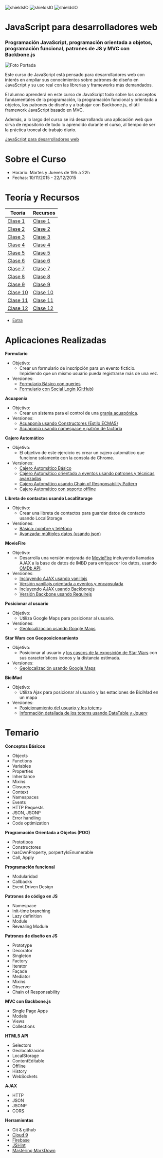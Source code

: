 ![shieldsIO](https://img.shields.io/github/issues/UlisesGascon/curso-js-web-developers-112015.svg)
![shieldsIO](https://img.shields.io/github/forks/UlisesGascon/curso-js-web-developers-112015.svg)
![shieldsIO](https://img.shields.io/github/stars/UlisesGascon/curso-js-web-developers-112015.svg)

# JavaScript para desarrolladores web
### Programación JavaScript, programación orientada a objetos, programación funcional, patrones de JS y MVC con Backbone.js

![Foto Portada](https://scontent.xx.fbcdn.net/hphotos-xap1/v/t1.0-9/11949381_750053528456805_7991316547738746840_n.png?oh=47d111e2e4dada59424c72c3850a6db3&oe=568F64B6)

Este curso de JavaScript está pensado para desarrolladores web con interés en ampliar sus conocimientos sobre patrones de diseño en JavaScript y su uso real con las librerías y frameworks más demandados.

El alumno aprenderá en este curso de JavaScript todo sobre los conceptos fundamentales de la programación, la programación funcional y orientada a objetos, los patrones de diseño y a trabajar con Backbone.js, el útil framework JavaScript basado en MVC.

Además, a lo largo del curso se irá desarrollando una aplicación web que sirva de repositorio de todo lo aprendido durante el curso, al tiempo de ser la práctica troncal de trabajo diario.

[JavaScript para desarrolladores web](http://fictizia.com/formacion/curso_javascript)

Sobre el Curso
=================
* Horario: Martes y Jueves de 19h a 22h
* Fechas: 10/11/2015 - 22/12/2015

Teoría y Recursos
=================
Teoría | Recursos
------------ | -------------
[Clase 1](teoria/dia1.md)	| [Clase 1](recursos/dia1.md)
[Clase 2](teoria/dia2.md) | [Clase 2](recursos/dia2.md)
[Clase 3](teoria/dia3.md) | [Clase 3](recursos/dia3.md)
[Clase 4](teoria/dia4.md) | [Clase 4](recursos/dia4.md)
[Clase 5](teoria/dia5.md) | [Clase 5](recursos/dia5.md)
[Clase 6](teoria/dia6.md) | [Clase 6](recursos/dia6.md)
[Clase 7](teoria/dia7.md) | [Clase 7](recursos/dia7.md)
[Clase 8](teoria/dia8.md) | [Clase 8](recursos/dia8.md)
[Clase 9](teoria/dia9.md) | [Clase 9](recursos/dia9.md)
[Clase 10](teoria/dia10.md) | [Clase 10](recursos/dia10.md)
[Clase 11](teoria/dia11.md) | [Clase 11](recursos/dia11.md)
[Clase 12](teoria/dia12.md) | [Clase 12](recursos/dia12.md)

- [Extra](teoria/extra.md)


Aplicaciones Realizadas
=================
**Formulario**
- Objetivo:
    - Crear un formulario de inscripción para un evento ficticio. Impidiendo que un mismo usuario pueda registrarse más de una vez.
- Versiones:
    - [Formulario Básico con queries](https://github.com/UlisesGascon/curso-js-web-developers-112015/tree/master/otros/formulario)
    - [Formulario con Social Login (GitHub)](https://github.com/UlisesGascon/curso-js-web-developers-112015/tree/master/otros/social-form)


**Acuaponia**
- Objetivo:
    - Crear un sistema para el control de una [granja acuapónica](http://www.wikiwand.com/es/Acuapon%C3%ADa).
- Versiones:
    - [Acuaponía usando Constructores (Estilo ECMA5)](https://github.com/UlisesGascon/curso-js-web-developers-112015/blob/master/teoria/dia5.md)
    - [Acuaponía usando namespace y patrón de factoría](https://github.com/UlisesGascon/curso-js-web-developers-112015/blob/master/teoria/dia10.md)

**Cajero Automático**
- Objetivo:
    - El objetivo de este ejercicio es crear un cajero automático que funcione solamente con la consola de Chrome.
- Versiones:
    - [Cajero Automático Básico](https://github.com/UlisesGascon/curso-js-web-developers-112015/blob/master/teoria/dia4.md)
    - [Cajero Automático orientado a eventos usando patrones y técnicas avanzadas](https://github.com/UlisesGascon/curso-js-web-developers-112015/tree/master/otros/cajero)
    - [Cajero Automático usando Chain of Responsability Pattern](https://github.com/UlisesGascon/curso-js-web-developers-112015/tree/master/otros/cajero_chain)    
    - [Cajero Automático con soporte offline](https://github.com/UlisesGascon/curso-js-web-developers-112015/tree/master/otros/cajero_manifest)
    

**Libreta de contactos usando LocalStorage**
- Objetivo: 
    - Crear una libreta de contactos para guardar datos de contacto usando LocalStorage
- Versiones:
    - [Básica: nombre y teléfono](https://gist.github.com/UlisesGascon/cd58db46ffbedc8ad1ba)
    - [Avanzada: múltiples datos (usando json)](https://gist.github.com/UlisesGascon/f3c382f3628754b4d323)


**MovieFire**
- Objetivo:
    - Desarrolla una versión mejorada de [MovieFire](http://thejackalofjavascript.com/getting-started-with-firebase/) incluyendo llamadas AJAX a la base de datos de IMBD para enriquecer los datos, usando [OMDb API](http://omdbapi.com/).
- Versiones:
    - [Incluyendo AJAX usando vanillajs](https://github.com/UlisesGascon/curso-js-web-developers-112015/tree/master/otros/movieFire)
    - [Versión vanillajs orientada a eventos y encapsulada](https://github.com/UlisesGascon/curso-js-web-developers-112015/tree/master/otros/moviefire_patrones)
    - [Incluyendo AJAX usando Backbonejs](https://github.com/UlisesGascon/curso-js-web-developers-112015/tree/master/otros/backFire)
    - [Versión Backbone usando Requirejs](https://github.com/UlisesGascon/curso-js-web-developers-112015/tree/master/otros/backFire_requirejs_avanzado)


**Posicionar al usuario**
- Objetivo:
    - Utiliza Google Maps para posicionar al usuario.
- Versiones:
    - [Geolocalización usando Google Maps](https://gist.github.com/UlisesGascon/7d88e945bf83a4ddb33a)


**Star Wars con Geoposicionamiento**
- Objetivo:
    - Posicionar al usuario y [los cascos de la exposición de Star Wars](http://hipertextual.com/2015/10/cascos-de-star-wars-en-madrid) con sus característicos iconos y la distancia estimada.
- Versiones:
    - [Geolocalización usando Google Maps](https://github.com/UlisesGascon/Face-the-force-con-html5/blob/master/demos/helmets_distance.html)


**BiciMad**
- Objetivo:
    - Utiliza Ajax para posicionar al usuario y las estaciones de BiciMad en un mapa
- Versiones:
    - [Posicionamiento del usuario y los totems](https://github.com/UlisesGascon/bicimad-api/blob/master/ejemplos/nearest.html) 
    - [Información detallada de los totems usando DataTable y Jquery](https://github.com/UlisesGascon/bicimad-api/blob/master/ejemplos/locations.html)



Temario
=================

**Conceptos Básicos**
* Objects
* Functions
* Variables
* Properties
* Inheritance
* Mixins
* Closures
* Context
* Namespaces
* Events
* HTTP Requests
* JSON, JSONP
* Error handling
* Code optimization

**Programación Orientada a Objetos (POO)**
* Prototipos
* Constructores
* hasOwnProperty, porpertyIsEnumerable
* Call, Apply

**Programación funcional**
* Modularidad
* Callbacks
* Event Driven Design

**Patrones de código en JS**
* Namespace
* Init-time branching
* Lazy definition
* Module
* Revealing Module

**Patrones de diseño en JS**
* Prototype
* Decorator
* Singleton
* Factory
* Iterator
* Façade
* Mediator
* Mixins
* Observer
* Chain of Responsability

**MVC con Backbone.js**
* Single Page Apps
* Models
* Views
* Collections

**HTML5 API**
* Selectors
* Geolocalización
* LocalStorage
* ContentEditable
* Offline
* History
* WebSockets

**AJAX**
* HTTP
* JSON
* JSONP
* CORS

**Herramientas**
* Git & github
* [Cloud 9](https://c9.io/ulisesgascon)
* [Firebase](https://www.firebase.com/)
* [JSHint](http://www.jshint.com/)
* [Mastering MarkDown](https://guides.github.com/features/mastering-markdown/)
